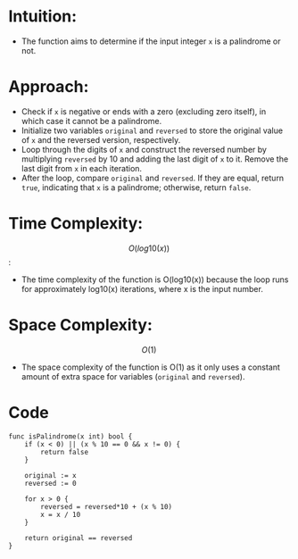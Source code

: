 # Intuition:

- The function aims to determine if the input integer `x` is a palindrome or not.

# Approach: 

- Check if `x` is negative or ends with a zero (excluding zero itself), in which case it cannot be a palindrome.
- Initialize two variables `original` and `reversed` to store the original value of `x` and the reversed version, respectively.
- Loop through the digits of `x` and construct the reversed number by multiplying `reversed` by 10 and adding the last digit of `x` to it. Remove the last digit from `x` in each iteration.
- After the loop, compare `original` and `reversed`. If they are equal, return `true`, indicating that `x` is a palindrome; otherwise, return `false`.

# Time Complexity: 

$$O(log10(x))$$:

- The time complexity of the function is O(log10(x)) because the loop runs for approximately log10(x) iterations, where x is the input number.

# Space Complexity:

$$O(1)$$

- The space complexity of the function is O(1) as it only uses a constant amount of extra space for variables (`original` and `reversed`).

# Code
```
func isPalindrome(x int) bool {
    if (x < 0) || (x % 10 == 0 && x != 0) {
        return false
    }

    original := x
    reversed := 0

    for x > 0 {
        reversed = reversed*10 + (x % 10)
        x = x / 10
    }

    return original == reversed
}
```